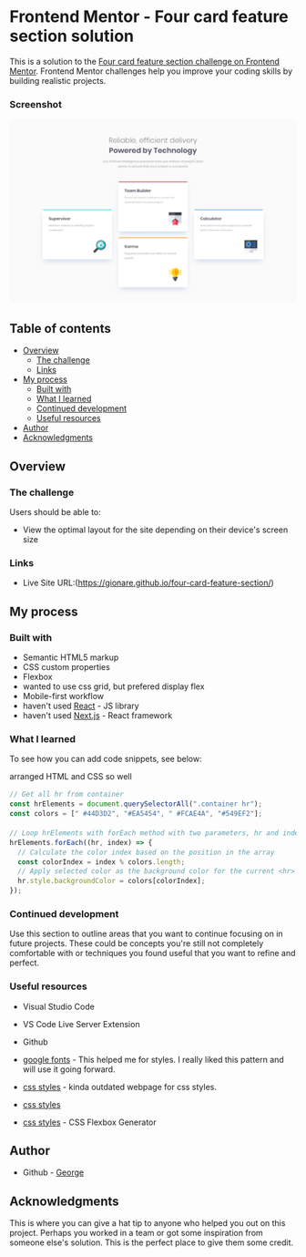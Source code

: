 # Frontend Mentor - Four card feature section solution

This is a solution to the [Four card feature section challenge on Frontend Mentor](https://www.frontendmentor.io/challenges/four-card-feature-section-weK1eFYK). Frontend Mentor challenges help you improve your coding skills by building realistic projects.

### Screenshot

<img src="design/desktop-design.jpg" width="750">

## Table of contents

- [Overview](#overview)
  - [The challenge](#the-challenge)
  - [Links](#links)
- [My process](#my-process)
  - [Built with](#built-with)
  - [What I learned](#what-i-learned)
  - [Continued development](#continued-development)
  - [Useful resources](#useful-resources)
- [Author](#author)
- [Acknowledgments](#acknowledgments)

## Overview

### The challenge

Users should be able to:

- View the optimal layout for the site depending on their device's screen size

### Links

- Live Site URL:(https://gionare.github.io/four-card-feature-section/)

## My process

### Built with

- Semantic HTML5 markup
- CSS custom properties
- Flexbox
- wanted to use css grid, but prefered display flex
- Mobile-first workflow
- haven't used [React](https://reactjs.org/) - JS library
- haven't used [Next.js](https://nextjs.org/) - React framework

### What I learned

To see how you can add code snippets, see below:

arranged HTML and CSS so well

```js
// Get all hr from container
const hrElements = document.querySelectorAll(".container hr");
const colors = [" #44D3D2", "#EA5454", " #FCAE4A", "#549EF2"];

// Loop hrElements with forEach method with two parameters, hr and index.
hrElements.forEach((hr, index) => {
  // Calculate the color index based on the position in the array
  const colorIndex = index % colors.length;
  // Apply selected color as the background color for the current <hr> in the iteration.
  hr.style.backgroundColor = colors[colorIndex];
});
```

### Continued development

Use this section to outline areas that you want to continue focusing on in future projects. These could be concepts you're still not completely comfortable with or techniques you found useful that you want to refine and perfect.

### Useful resources

- Visual Studio Code
- VS Code Live Server Extension
- Github
- [google fonts](<url("https://fonts.googleapis.com/css2?family=Hanken+Grotesk:ital,wght@0,500;0,700;0,800;1,500;1,700;1,800&family=Poppins:wght@200;400;600&family=Red+Hat+Display:wght@300;500;700;900&display=swap");>) - This helped me for styles. I really liked this pattern and will use it going forward.
- [css styles](https://cssgenerator.org) - kinda outdated webpage for css styles.
- [css styles](https://www.cssportal.com/css-flexbox-generator/)

- [css styles](https://cssgenerator.org/border-radius-css-generator.html) - CSS Flexbox
  Generator

## Author

- Github - [George](https://gionare.github.io/four-card-feature-section/)

## Acknowledgments

This is where you can give a hat tip to anyone who helped you out on this project. Perhaps you worked in a team or got some inspiration from someone else's solution. This is the perfect place to give them some credit.
